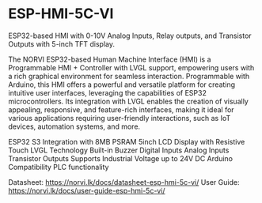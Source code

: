 # ESP-HMI-5C-VI
ESP32-based HMI with 0-10V Analog Inputs, Relay outputs, and Transistor Outputs with 5-inch TFT display.

The NORVI ESP32-based Human Machine Interface (HMI) is a Programmable HMI + Controller with LVGL support, empowering users with a rich graphical environment for seamless interaction. 
Programmable with Arduino, this HMI offers a powerful and versatile platform for creating intuitive user interfaces, leveraging the capabilities of ESP32 microcontrollers. 
Its integration with LVGL enables the creation of visually appealing, responsive, and feature-rich interfaces, making it ideal for various applications requiring user-friendly interactions, such as IoT devices, automation systems, and more.

ESP32 S3 Integration with 8MB PSRAM
5inch LCD Display with Resistive Touch
LVGL Technology
Built-in Buzzer
Digital Inputs
Analog Inputs
Transistor Outputs
Supports Industrial Voltage up to 24V DC
Arduino Compatibility
PLC functionality

Datasheet:   https://norvi.lk/docs/datasheet-esp-hmi-5c-vi/
User Guide:  https://norvi.lk/docs/user-guide-esp-hmi-5c-vi/
